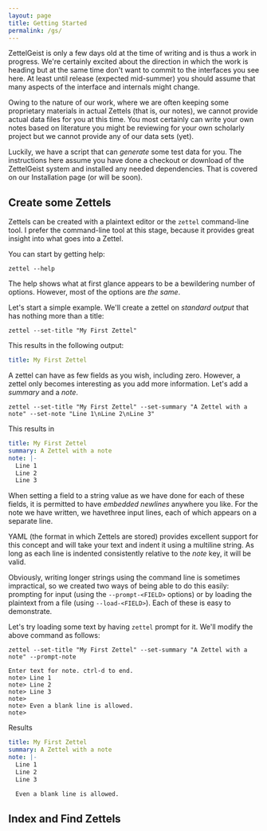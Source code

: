 ```yaml
---
layout: page
title: Getting Started
permalink: /gs/
---
```


ZettelGeist is only a few days old at the time of writing and is thus a work in progress. We're certainly excited about the direction in which the work is heading but at the same time don't want to commit to the interfaces you see here. At least until release (expected mid-summer) you should assume that many aspects of the interface and internals might change.

Owing to the nature of our work, where we are often keeping some proprietary materials in actual Zettels (that is, our notes), we cannot provide actual data files for you at this time. You most certainly can write your own notes based on literature you might be reviewing for your own scholarly project but we cannot provide any of our data sets (yet).

Luckily, we have a script that can *generate* some test data for you. The instructions here assume you have done a checkout or download of the ZettelGeist system and installed any needed dependencies. That is covered on our Installation page (or will be soon).

## Create some Zettels

Zettels can be created with a plaintext editor or the `zettel` command-line tool. I prefer the command-line tool at this stage, because it provides great insight into what goes into a Zettel.

You can start by getting help:

```shell
zettel --help
```

The help shows what at first glance appears to be a bewildering number of options. However, most of the options are *the same*. 

Let's start a simple example. We'll create a zettel on *standard output* that has nothing more than a title:

```
zettel --set-title "My First Zettel"
```

This results in the following output:

```yaml
title: My First Zettel
```

A zettel can have as few fields as you wish, including zero. However, a zettel only becomes interesting as you add more information. Let's add a *summary* and a *note*.

```shell
zettel --set-title "My First Zettel" --set-summary "A Zettel with a note" --set-note "Line 1\nLine 2\nLine 3"
```

This results in

```yaml
title: My First Zettel
summary: A Zettel with a note
note: |-
  Line 1
  Line 2
  Line 3
```

When setting a field to a string value as we have done for each of these fields, it is permitted to have *embedded newlines* anywhere you like. For the note we have written, we havethree input lines, each of which appears on a separate line.

YAML (the format in which Zettels are stored) provides excellent support for this concept and will take your text and indent it using a multiline string. As long as each line is indented consistently relative to the *note* key, it will be valid.

Obviously, writing longer strings using the command line is sometimes impractical, so we created two ways of being able to do this easily: prompting for input (using the `--prompt-<FIELD>` options) or by loading the plaintext from a file (using `--load-<FIELD>`). Each of these is easy to demonstrate.

Let's try loading some text by having `zettel` prompt for it. We'll modify the above command as follows:

```shell
zettel --set-title "My First Zettel" --set-summary "A Zettel with a note" --prompt-note
```

```
Enter text for note. ctrl-d to end.
note> Line 1
note> Line 2
note> Line 3
note>
note> Even a blank line is allowed.
note>
```

Results

```yaml
title: My First Zettel
summary: A Zettel with a note
note: |-
  Line 1
  Line 2
  Line 3

  Even a blank line is allowed.
```





## Index and Find Zettels

